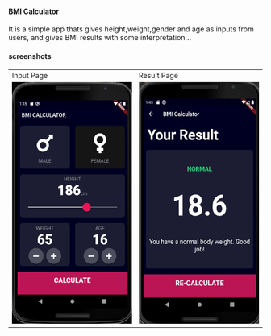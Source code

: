 #### BMI Calculator
 
 It is a simple app thats gives height,weight,gender and age as inputs from users, and gives BMI
   results with some interpretation...
 


#### screenshots


<table>
  <tr>
    <td>Input Page</td>
     <td>Result Page</td>
  </tr>
  <tr>
    <td><img src="screensshots/screenshot_1.PNG" width=270 height=480></td>
    <td><img src="screensshots/screenshot_2.JPG" width=270 height=480></td>
  </tr>
 </table>
